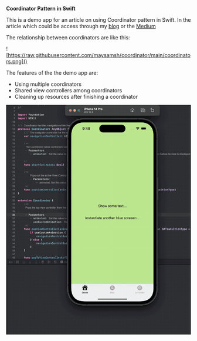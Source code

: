 **Coordinator Pattern in Swift** 

This is a demo app for an article on using Coordinator pattern in Swift. In the article which could be access through my [blog](https://maysamsh.me/2023/02/03/a-comprehensive-guide-to-coordinator-pattern-in-swift/) or the [Medium](https://medium.com/@maysam.shahsavari/a-comprehensive-guide-to-coordinator-pattern-in-swift-7e7647ecc525) 

The relationship between coordinators are like this:

![https://raw.githubusercontent.com/maysamsh/coordinator/main/coordinators.png]()

The features of the the demo app are:

- Using multiple coordinators
- Shared view controllers among coordinators
- Cleaning up resources after finishing a coordinator

![](https://github.com/maysamsh/coordinator/raw/main/coordinator-demo.gif)